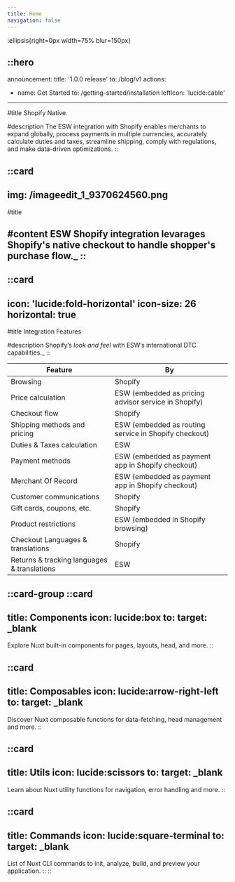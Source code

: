 ```yaml
---
title: Home
navigation: false
---
```


:ellipsis{right=0px width=75% blur=150px}

::hero
---
announcement:
  title: '1.0.0 release'
  to: /blog/v1
actions:
  - name: Get Started
    to: /getting-started/installation
    leftIcon: 'lucide:cable'
---

#title
Shopify Native.

#description
The ESW integration with Shopify enables merchants to expand globally, process payments in multiple currencies, accurately calculate duties and taxes, streamline shipping, comply with regulations, and make data-driven optimizations.
::

::card
---
img: /imageedit_1_9370624560.png
---
#title

#content
ESW Shopify integration levarages Shopify's native checkout to handle shopper's purchase flow._
::
---

::card
---
icon: 'lucide:fold-horizontal'
icon-size: 26
horizontal: true
---

#title
Integration Features

#description
Shopify’s *look and feel* with ESW’s international DTC capabilities._
::

<div class="overflow-x-auto rounded-md border border-stone-200 dark:border-stone-700 shadow-sm my-8">
  <table class="min-w-full border-collapse">
    <thead class="bg-stone-100 dark:bg-stone-800">
      <tr>
        <th class="border-b border-stone-200 dark:border-stone-700 px-4 py-3 text-left text-sm font-semibold text-stone-700 dark:text-stone-100">Feature</th>
        <th class="border-b border-stone-200 dark:border-stone-700 px-4 py-3 text-left text-sm font-semibold text-stone-700 dark:text-stone-100">By</th>
      </tr>
    </thead>
    <tbody class="bg-white dark:bg-stone-900">
      <tr>
        <td class="border-b border-stone-200 dark:border-stone-700 px-4 py-3 text-stone-800 dark:text-stone-200">Browsing</td>
        <td class="border-b border-stone-200 dark:border-stone-700 px-4 py-3 text-stone-800 dark:text-stone-200">Shopify</td>
      </tr>
      <tr>
        <td class="border-b border-stone-200 dark:border-stone-700 px-4 py-3 text-stone-800 dark:text-stone-200">Price calculation</td>
        <td class="border-b border-stone-200 dark:border-stone-700 px-4 py-3 text-stone-800 dark:text-stone-200">ESW (embedded as pricing advisor service in Shopify)</td>
      </tr>
      <tr>
        <td class="border-b border-stone-200 dark:border-stone-700 px-4 py-3 text-stone-800 dark:text-stone-200">Checkout flow</td>
        <td class="border-b border-stone-200 dark:border-stone-700 px-4 py-3 text-stone-800 dark:text-stone-200">Shopify</td>
      </tr>
      <tr>
        <td class="border-b border-stone-200 dark:border-stone-700 px-4 py-3 text-stone-800 dark:text-stone-200">Shipping methods and pricing</td>
        <td class="border-b border-stone-200 dark:border-stone-700 px-4 py-3 text-stone-800 dark:text-stone-200">ESW (embedded as routing service in Shopify checkout)</td>
      </tr>
      <tr>
        <td class="border-b border-stone-200 dark:border-stone-700 px-4 py-3 text-stone-800 dark:text-stone-200">Duties &amp; Taxes calculation</td>
        <td class="border-b border-stone-200 dark:border-stone-700 px-4 py-3 text-stone-800 dark:text-stone-200">ESW</td>
      </tr>
      <tr>
        <td class="border-b border-stone-200 dark:border-stone-700 px-4 py-3 text-stone-800 dark:text-stone-200">Payment methods</td>
        <td class="border-b border-stone-200 dark:border-stone-700 px-4 py-3 text-stone-800 dark:text-stone-200">ESW (embedded as payment app in Shopify checkout)</td>
      </tr>
      <tr>
        <td class="border-b border-stone-200 dark:border-stone-700 px-4 py-3 text-stone-800 dark:text-stone-200">Merchant Of Record</td>
        <td class="border-b border-stone-200 dark:border-stone-700 px-4 py-3 text-stone-800 dark:text-stone-200">ESW (embedded as payment app in Shopify checkout)</td>
      </tr>
      <tr>
        <td class="border-b border-stone-200 dark:border-stone-700 px-4 py-3 text-stone-800 dark:text-stone-200">Customer communications</td>
        <td class="border-b border-stone-200 dark:border-stone-700 px-4 py-3 text-stone-800 dark:text-stone-200">Shopify</td>
      </tr>
      <tr>
        <td class="border-b border-stone-200 dark:border-stone-700 px-4 py-3 text-stone-800 dark:text-stone-200">Gift cards, coupons, etc.</td>
        <td class="border-b border-stone-200 dark:border-stone-700 px-4 py-3 text-stone-800 dark:text-stone-200">Shopify</td>
      </tr>
      <tr>
        <td class="border-b border-stone-200 dark:border-stone-700 px-4 py-3 text-stone-800 dark:text-stone-200">Product restrictions</td>
        <td class="border-b border-stone-200 dark:border-stone-700 px-4 py-3 text-stone-800 dark:text-stone-200">ESW (embedded in Shopify browsing)</td>
      </tr>
      <tr>
        <td class="border-b border-stone-200 dark:border-stone-700 px-4 py-3 text-stone-800 dark:text-stone-200">Checkout Languages &amp; translations</td>
        <td class="border-b border-stone-200 dark:border-stone-700 px-4 py-3 text-stone-800 dark:text-stone-200">Shopify</td>
      </tr>
      <tr>
        <td class="px-4 py-3 text-stone-800 dark:text-stone-200">Returns &amp; tracking languages &amp; translations</td>
        <td class="px-4 py-3 text-stone-800 dark:text-stone-200">ESW</td>
      </tr>
    </tbody>
  </table>
</div>





::card-group
  ::card
  ---
  title: Components
  icon: lucide:box
  to: 
  target: _blank
  ---
  Explore Nuxt built-in components for pages, layouts, head, and more.
  ::

  ::card
  ---
  title: Composables
  icon: lucide:arrow-right-left
  to: 
  target: _blank
  ---
  Discover Nuxt composable functions for data-fetching, head management and more.
  ::

  ::card
  ---
  title: Utils
  icon: lucide:scissors
  to: 
  target: _blank
  ---
  Learn about Nuxt utility functions for navigation, error handling and more.
  ::

  ::card
  ---
  title: Commands
  icon: lucide:square-terminal
  to: 
  target: _blank
  ---
  List of Nuxt CLI commands to init, analyze, build, and preview your application.
  ::
::

